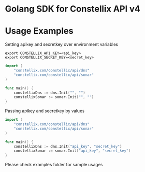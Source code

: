 # Golang SDK for Constellix API v4

# Usage Examples

Setting apikey and secretkey over environment variables

```
export CONSTELLIX_API_KEY=<api_key>
export CONSTELLIX_SECRET_KEY=<secret_key>
```

```go
import (
    "constellix.com/constellix/api/dns"
    "constellix.com/constellix/api/sonar"
)

func main() {
    constellixDns := dns.Init("", "")
    constellixSonar := sonar.Init("", "")
}
```

Passing apikey and secretkey by values

```go
import (
    "constellix.com/constellix/api/dns"
    "constellix.com/constellix/api/sonar"
)

func main() {
    constellixDns := dns.Init("api_key", "secret_key")
    constellixSonar := sonar.Init("api_key", "secret_key")
}
```

Please check examples folder for sample usages